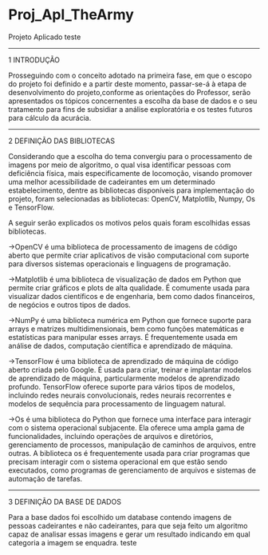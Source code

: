 # Proj_Apl_TheArmy
Projeto Aplicado teste

-------------
1  INTRODUÇÃO 

Prosseguindo com o conceito adotado na primeira fase, em que o escopo do projeto foi definido e a partir deste momento, passar-se-á à etapa de desenvolvimento
do projeto,conforme as orientações do Professor, serão apresentados os tópicos concernentes a escolha da base de dados e o seu tratamento para fins de subsidiar a análise 
exploratória e os testes futuros para cálculo da acurácia.

-----------------------------
2  DEFINIÇÃO  DAS BIBLIOTECAS 

Considerando que a escolha do tema convergiu para o processamento de imagens por meio de algoritmo, o qual visa identificar pessoas com deficiência física,
mais especificamente de locomoção, visando promover uma melhor acessibilidade de cadeirantes em um determinado estabelecimento, dentre as bibliotecas disponíveis
para implementação do projeto, foram selecionadas as bibliotecas: OpenCV, Matplotlib, Numpy, Os e TensorFlow. 

A seguir serão explicados os motivos pelos quais foram escolhidas essas bibliotecas.

->OpenCV é uma  biblioteca de processamento de imagens de código aberto que permite criar aplicativos de visão computacional com suporte para diversos 
sistemas operacionais e linguagens de programação.

->Matplotlib é uma biblioteca de visualização de dados em Python que permite criar gráficos e plots de alta qualidade. É comumente usada para visualizar
dados científicos e de engenharia, bem como dados financeiros, de negócios e outros tipos de dados.

->NumPy é uma biblioteca numérica em Python que fornece suporte para arrays e matrizes multidimensionais, bem como funções matemáticas e estatísticas para 
manipular esses arrays. É frequentemente usada em análise de dados, computação científica e aprendizado de máquina.

->TensorFlow é uma biblioteca de aprendizado de máquina de código aberto criada pelo Google. É usada para criar, treinar e implantar modelos de aprendizado 
de máquina, particularmente modelos de aprendizado profundo. TensorFlow oferece suporte para vários tipos de modelos, incluindo redes neurais convolucionais,
redes neurais recorrentes e modelos de sequência para processamento de linguagem natural.

->Os é uma biblioteca do Python que fornece uma interface para interagir com o sistema operacional subjacente. Ela oferece uma ampla gama de funcionalidades,
incluindo operações de arquivos e diretórios, gerenciamento de processos, manipulação de caminhos de arquivos, entre outras. A biblioteca os é frequentemente 
usada para criar programas que precisam interagir com o sistema operacional em que estão sendo executados, como programas de gerenciamento de arquivos e sistemas 
de automação de tarefas.

-----------------
3  DEFINIÇÃO DA BASE DE DADOS

Para a base dados foi escolhido um database contendo imagens de pessoas cadeirantes e não cadeirantes, para que seja feito um algoritmo capaz 
de analisar essas imagens e gerar um resultado indicando em qual categoria a imagem se enquadra. teste
